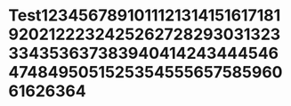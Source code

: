 # Test12345678910111213141516171819202122232425262728293031323334353637383940414243444546474849505152535455565758596061626364